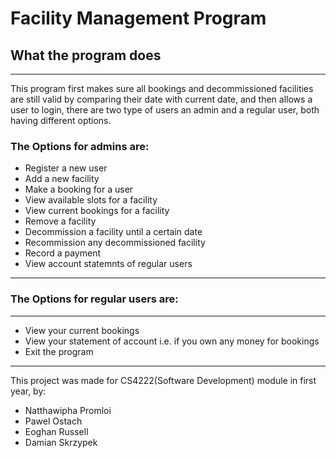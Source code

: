 # Facility Management Program
## What the program does
---
This program first makes sure all bookings and decommissioned facilities are still valid by comparing their date with current date, and then allows a user to login, there are two type of users an admin and a regular user, both having different options.
### The Options for admins are:
* Register a new user
* Add a new facility
* Make a booking for a user
* View available slots for a facility
* View current bookings for a facility
* Remove a facility
* Decommission a facility until a certain date
* Recommission any decommissioned facility
* Record a payment
* View account statemnts of regular users
---
### The Options for regular users are:
---
* View your current bookings
* View your statement of account i.e. if you own any money for bookings
* Exit the program
---
This project was made for CS4222(Software Development) module in first year, by: 
* Natthawipha Promloi
* Pawel Ostach
* Eoghan Russell
* Damian Skrzypek
